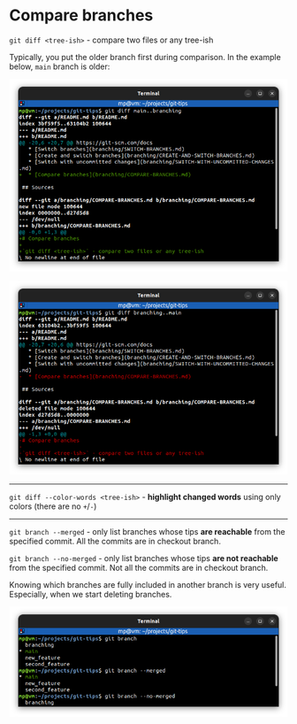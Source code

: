 # Compare branches

`git diff <tree-ish>` - compare two files or any tree-ish

Typically, you put the older branch first during comparison. In the example below, `main` branch is older:

![git-diff.png](images/git-diff-branches.png)

![git-diff-branches-reverse.png](images/git-diff-branches-reverse.png)

---
`git diff --color-words <tree-ish>` - **highlight changed words** using only colors (there are no `+`/`-`)

---
`git branch --merged` - only list branches whose tips **are reachable** from the specified commit. All the commits are in checkout branch.

`git branch --no-merged` - only list branches whose tips **are not reachable** from the specified commit. Not all the commits are in checkout branch.

Knowing which branches are fully included in another branch is very useful. Especially, when we start deleting branches.

![git-branch-merged-vs-no-merged.png](images/git-branch-merged-vs-no-merged.png)